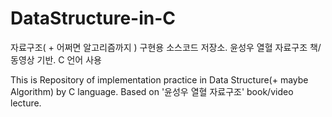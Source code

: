 # DataStructure-in-C
자료구조( + 어쩌면 알고리즘까지 ) 구현용 소스코드 저장소. 윤성우 열혈 자료구조 책/동영상 기반. C 언어 사용

This is Repository of implementation practice in Data Structure(+ maybe Algorithm) by C language. Based on '윤성우 열혈 자료구조'  book/video lecture.

